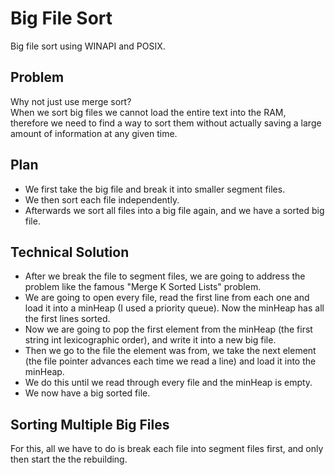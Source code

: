 # Big File Sort
Big file sort using WINAPI and POSIX.

## Problem
Why not just use merge sort?   
When we sort big files we cannot load the entire text into the RAM, therefore we need to find a way to sort them without actually saving a large amount of information at any given time.   

## Plan
* We first take the big file and break it into smaller segment files.
* We then sort each file independently.
* Afterwards we sort all files into a big file again, and we have a sorted big file.

## Technical Solution
* After we break the file to segment files, we are going to address the problem like the famous "Merge K Sorted Lists" problem.  
* We are going to open every file, read the first line from each one and load it into a minHeap (I used a priority queue). Now the minHeap has all the first lines sorted.   
* Now we are going to pop the first element from the minHeap (the first string int lexicographic order), and write it into a new big file.
* Then we go to the file the element was from, we take the next element (the file pointer advances each time we read a line) and load it into the minHeap.
* We do this until we read through every file and the minHeap is empty.
* We now have a big sorted file.

## Sorting Multiple Big Files
For this, all we have to do is break each file into segment files first, and only then start the the rebuilding.

